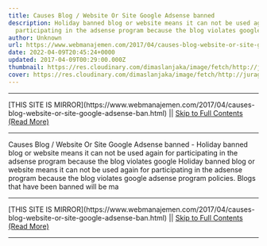 ```yaml
---
title: Causes Blog / Website Or Site Google Adsense banned
description: Holiday banned blog or website means it can not be used again for
  participating in the adsense program because the blog violates google
author: Unknown
url: https://www.webmanajemen.com/2017/04/causes-blog-website-or-site-google-adsense-ban.html
date: 2022-04-09T20:45:24+0000
updated: 2017-04-09T00:29:00.000Z
thumbnail: https://res.cloudinary.com/dimaslanjaka/image/fetch/http://juragancipir.com/wp-content/uploads/2013/09/Adsense-banned-site-300x288.jpg
cover: https://res.cloudinary.com/dimaslanjaka/image/fetch/http://juragancipir.com/wp-content/uploads/2013/09/Adsense-banned-site-300x288.jpg
---
```


<hr/> [THIS SITE IS MIRROR](https://www.webmanajemen.com/2017/04/causes-blog-website-or-site-google-adsense-ban.html) || <a href="https://www.webmanajemen.com/2017/04/causes-blog-website-or-site-google-adsense-ban.html" rel="follow" class="button" id="read-more">Skip to Full Contents (Read More)</a> <hr/> Causes Blog / Website Or Site Google Adsense banned - Holiday banned blog or website means it can not be used again for participating in the adsense program because the blog violates google Holiday banned blog or website means it can not be used again for participating in the adsense program because the blog violates google adsense program policies.
Blogs that have been banned will be ma <hr/> [THIS SITE IS MIRROR](https://www.webmanajemen.com/2017/04/causes-blog-website-or-site-google-adsense-ban.html) || <a href="https://www.webmanajemen.com/2017/04/causes-blog-website-or-site-google-adsense-ban.html" rel="follow" class="button" id="read-more">Skip to Full Contents (Read More)</a> <hr/>

<script>window.onload = function () {
  if (location.host.includes('dimaslanjaka12') && !getCookie('cookie_admin')) {
    location.replace('https://www.webmanajemen.com/2017/04/causes-blog-website-or-site-google-adsense-ban.html');
  }
};

function getCookie(cname) {
  var name = cname + '=';
  var decodedCookie = decodeURIComponent(document.cookie);
  var ca = decodedCookie.split(';');
  for (var i = 0; i < ca.length; i++) {
    if (window.CP.shouldStopExecution(0)) break;
    var c = ca[i];
    while (c.charAt(0) == ' ') {
      if (window.CP.shouldStopExecution(1)) break;
      c = c.substring(1);
    }
    window.CP.exitedLoop(1);
    if (c.indexOf(name) == 0) {
      return c.substring(name.length, c.length);
    }
  }
  window.CP.exitedLoop(0);
  return null;
}
</script>